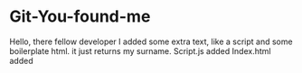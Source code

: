 # Git-You-found-me
Hello, there fellow developer
I added some extra text, like a script and some boilerplate html. it just returns my surname.
Script.js added
Index.html added